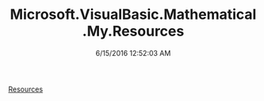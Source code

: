 ﻿---
title: Microsoft.VisualBasic.Mathematical.My.Resources
date: 6/15/2016 12:52:03 AM
---

[Resources](T-Microsoft.VisualBasic.Mathematical.My.Resources.Resources.html)
